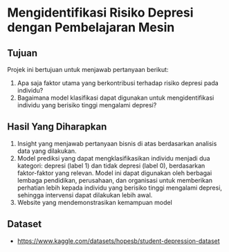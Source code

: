# Mengidentifikasi Risiko Depresi dengan Pembelajaran Mesin

## Tujuan
Projek ini bertujuan untuk menjawab pertanyaan berikut:
1. Apa saja faktor utama yang berkontribusi terhadap risiko depresi pada individu?
2. Bagaimana model klasifikasi dapat digunakan untuk mengidentifikasi individu yang berisiko tinggi mengalami depresi?


## Hasil Yang Diharapkan
1. Insight yang menjawab pertanyaan bisnis di atas berdasarkan analisis data yang dilakukan.
2. Model prediksi yang dapat mengklasifikasikan individu menjadi dua kategori: depresi (label 1) dan tidak depresi (label 0), berdasarkan faktor-faktor yang relevan. Model ini dapat digunakan oleh berbagai lembaga pendidikan, perusahaan, dan organisasi untuk memberikan perhatian lebih kepada individu yang berisiko tinggi mengalami depresi, sehingga intervensi dapat dilakukan lebih awal.
3. Website yang mendemonstrasikan kemampuan model

## Dataset
- https://www.kaggle.com/datasets/hopesb/student-depression-dataset 